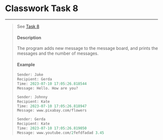 # Classwork Task 8
-----------------
> See [Task 8](./classworks/cw_task8/main.dart)
>
> #### Description
> The program adds new message to the message board, and prints the messages and the number of messages.
> #### Example
> ```dart
> Sender: Jake
> Recipient: Gerda
> Time: 2023-07-10 17:05:26.818544
> Message: Hello. How are you?
>
> Sender: Johnny
> Recipient: Kate
> Time: 2023-07-10 17:05:26.818947
> Message: www.pixabay.com/flowers
>
> Sender: Gerda
> Recipient: Kate
> Time: 2023-07-10 17:05:26.819050
> Message: www.youtube.com/2fefdfadad 3.45
> ```
>
